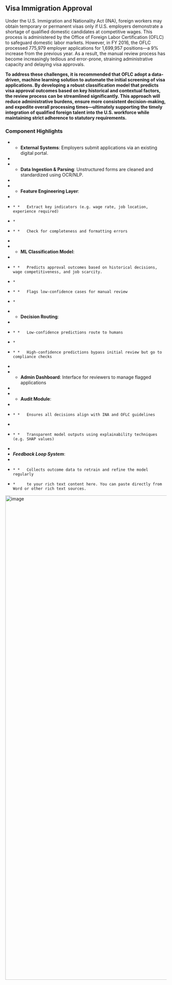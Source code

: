 ## Visa Immigration Approval
Under the U.S. Immigration and Nationality Act (INA), foreign workers may obtain temporary or permanent visas only if U.S. employers demonstrate a shortage of qualified domestic candidates at competitive wages. This process is administered by the Office of Foreign Labor Certification (OFLC) to safeguard domestic labor markets. However, in FY 2016, the OFLC processed 775,979 employer applications for 1,699,957 positions—a 9% increase from the previous year. As a result, the manual review process has become increasingly tedious and error-prone, straining administrative capacity and delaying visa approvals.

**To address these challenges, it is recommended that OFLC adopt a data-driven, machine learning solution to automate the initial screening of visa applications. By developing a robust classification model that predicts visa approval outcomes based on key historical and contextual factors, the review process can be streamlined significantly. This approach will reduce administrative burdens, ensure more consistent decision-making, and expedite overall processing times—ultimately supporting the timely integration of qualified foreign talent into the U.S. workforce while maintaining strict adherence to statutory requirements.**  


### Component Highlights

* *   **External Systems**: Employers submit applications via an existing digital portal.
*     
* *   **Data Ingestion & Parsing**: Unstructured forms are cleaned and standardized using OCR/NLP.
*     
* *   **Feature Engineering Layer**:
*     
*     * *   Extract key indicators (e.g. wage rate, job location, experience required)
*     *     
*     * *   Check for completeness and formatting errors
*         
* *   **ML Classification Model**:
*     
*     * *   Predicts approval outcomes based on historical decisions, wage competitiveness, and job scarcity.
*     *     
*     * *   Flags low-confidence cases for manual review
*     *    
* *   **Decision Routing**:
*     
*     * *   Low-confidence predictions route to humans
*     *     
*     * *   High-confidence predictions bypass initial review but go to compliance checks
*          
* *   **Admin Dashboard**: Interface for reviewers to manage flagged applications
*     
* *   **Audit Module**:
*     
*     * *   Ensures all decisions align with INA and OFLC guidelines
*          
*     * *   Transparent model outputs using explainability techniques (e.g. SHAP values)
*  
* ***Feedback Loop System***:
*     
*     * *   Collects outcome data to retrain and refine the model regularly
*     *     te your rich text content here. You can paste directly from Word or other rich text sources.

<img width="994" height="1513" alt="image" src="https://github.com/user-attachments/assets/4c181033-b2ee-499b-be35-063c53754744" />

  
